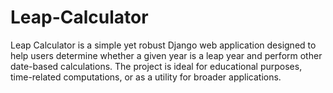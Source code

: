 # Leap-Calculator
Leap Calculator is a simple yet robust Django web application designed to help users determine whether a given year is a leap year and perform other date-based calculations. The project is ideal for educational purposes, time-related computations, or as a utility for broader applications.
